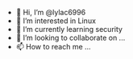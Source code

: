 - 👋 Hi, I’m @lylac6996
- 👀 I’m interested in Linux
- 🌱 I’m currently learning security 
- 💞️ I’m looking to collaborate on ...
- 📫 How to reach me ...

<!---
lylac6996/lylac6996 is a ✨ special ✨ repository because its `README.md` (this file) appears on your GitHub profile.
You can click the Preview link to take a look at your changes.
--->
